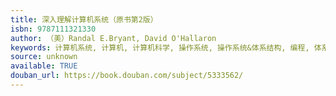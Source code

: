 ```yaml
---
title: 深入理解计算机系统（原书第2版）
isbn: 9787111321330
author: （美）Randal E.Bryant, David O'Hallaron
keywords: 计算机系统, 计算机, 计算机科学, 操作系统, 操作系统&体系结构, 编程, 体系结构, 程序员
source: unknown
available: TRUE
douban_url: https://book.douban.com/subject/5333562/
---
```

